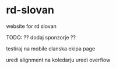 # rd-slovan
website for rd slovan


TODO:
?? dodaj sponzorje ??

testiraj na mobile
clanska ekipa page

uredi alignment na koledarju
uredi overflow